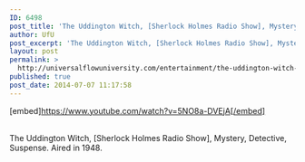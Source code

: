 ```yaml
---
ID: 6498
post_title: 'The Uddington Witch, [Sherlock Holmes Radio Show], Mystery, Detective, Suspense'
author: UfU
post_excerpt: 'The Uddington Witch, [Sherlock Holmes Radio Show], Mystery, Detective, Suspense. Aired in 1948.'
layout: post
permalink: >
  http://universalflowuniversity.com/entertainment/the-uddington-witch-sherlock-holmes-radio-show-mystery-detective-suspense/
published: true
post_date: 2014-07-07 11:17:58
---
```

[embed]https://www.youtube.com/watch?v=5NO8a-DVEjA[/embed]</br></br>
<p>The Uddington Witch, [Sherlock Holmes Radio Show], Mystery, Detective, Suspense. Aired in 1948.</p>